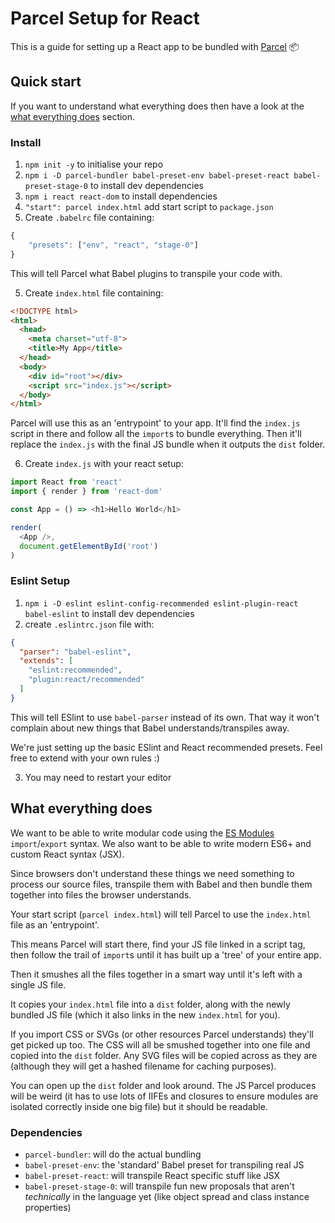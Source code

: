 # Parcel Setup for React

This is a guide for setting up a React app to be bundled with [Parcel](https://parceljs.org/) 📦

## Quick start

If you want to understand what everything does then have a look at the [what everything does](#what-everything-does) section.

### Install

1. `npm init -y` to initialise your repo
2. `npm i -D parcel-bundler babel-preset-env babel-preset-react babel-preset-stage-0` to install dev dependencies
3. `npm i react react-dom` to install dependencies
4. `"start": parcel index.html` add start script to `package.json`
5. Create `.babelrc` file containing:

  ```js
  {
      "presets": ["env", "react", "stage-0"]
  }
  ```
This will tell Parcel what Babel plugins to transpile your code with.

5. Create `index.html` file containing:

  ```html
  <!DOCTYPE html>
  <html>
    <head>
      <meta charset="utf-8">
      <title>My App</title>
    </head>
    <body>
      <div id="root"></div>
      <script src="index.js"></script>
    </body>
  </html>
  ```
Parcel will use this as an 'entrypoint' to your app. It'll find the `index.js` script in there and follow all the `import`s to bundle everything. Then it'll replace the `index.js` with the final JS bundle when it outputs the `dist` folder.

6. Create `index.js` with your react setup:

  ```js
  import React from 'react'
  import { render } from 'react-dom'

  const App = () => <h1>Hello World</h1>

  render(
    <App />,
    document.getElementById('root')
  )
  ```

### Eslint Setup

1. `npm i -D eslint eslint-config-recommended eslint-plugin-react babel-eslint` to install dev dependencies
2. create `.eslintrc.json` file with:
```json
{
  "parser": "babel-eslint",
  "extends": [
    "eslint:recommended",
    "plugin:react/recommended"
  ]
}
```
This will tell ESlint to use `babel-parser` instead of its own. That way it won't complain about new things that Babel understands/transpiles away.

We're just setting up the basic ESlint and React recommended presets. Feel free to extend with your own rules :)

3. You may need to restart your editor

## What everything does

We want to be able to write modular code using the [ES Modules](https://developer.mozilla.org/en-US/docs/Web/JavaScript/Reference/Statements/import) `import`/`export` syntax. We also want to be able to write modern ES6+ and custom React syntax (JSX).

Since browsers don't understand these things we need something to process our source files, transpile them with Babel and then bundle them together into files the browser understands.

Your start script (`parcel index.html`) will tell Parcel to use the `index.html` file as an 'entrypoint'.

This means Parcel will start there, find your JS file linked in a script tag, then follow the trail of `import`s until it has built up a 'tree' of your entire app.

Then it smushes all the files together in a smart way until it's left with a single JS file.

It copies your `index.html` file into a `dist` folder, along with the newly bundled JS file (which it also links in the new `index.html` for you).

If you import CSS or SVGs (or other resources Parcel understands) they'll get picked up too. The CSS will all be smushed together into one file and copied into the `dist` folder. Any SVG files will be copied across as they are (although they will get a hashed filename for caching purposes).

You can open up the `dist` folder and look around. The JS Parcel produces will be weird (it has to use lots of IIFEs and closures to ensure modules are isolated correctly inside one big file) but it should be readable.

### Dependencies

- `parcel-bundler`: will do the actual bundling
- `babel-preset-env`: the 'standard' Babel preset for transpiling real JS
- `babel-preset-react`: will transpile React specific stuff like JSX
- `babel-preset-stage-0`: will transpile fun new proposals that aren't _technically_ in the language yet (like object spread and class instance properties)
